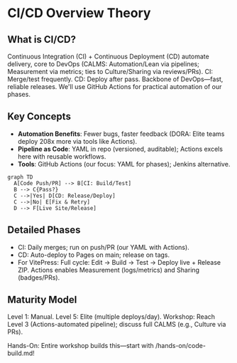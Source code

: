 # CI/CD Overview Theory

## What is CI/CD?
Continuous Integration (CI) + Continuous Deployment (CD) automate delivery, core to DevOps (CALMS: Automation/Lean via pipelines; Measurement via metrics; ties to Culture/Sharing via reviews/PRs). CI: Merge/test frequently. CD: Deploy after pass. Backbone of DevOps—fast, reliable releases. We'll use GitHub Actions for practical automation of our phases.

## Key Concepts
- **Automation Benefits**: Fewer bugs, faster feedback (DORA: Elite teams deploy 208x more via tools like Actions).
- **Pipeline as Code**: YAML in repo (versioned, auditable); Actions excels here with reusable workflows.
- **Tools**: GitHub Actions (our focus: YAML for phases); Jenkins alternative.

```mermaid
graph TD
  A[Code Push/PR] --> B[CI: Build/Test]
  B --> C{Pass?}
  C -->|Yes| D[CD: Release/Deploy]
  C -->|No| E[Fix & Retry]
  D --> F[Live Site/Release]
```

## Detailed Phases
- CI: Daily merges; run on push/PR (our YAML with Actions).
- CD: Auto-deploy to Pages on main; release on tags.
- For VitePress: Full cycle: Edit → Build → Test → Deploy live + Release ZIP. Actions enables Measurement (logs/metrics) and Sharing (badges/PRs).

## Maturity Model
Level 1: Manual. Level 5: Elite (multiple deploys/day). Workshop: Reach Level 3 (Actions-automated pipeline); discuss full CALMS (e.g., Culture via PRs).

Hands-On: Entire workshop builds this—start with /hands-on/code-build.md!
